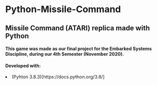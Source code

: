 # Python-Missile-Command

## Missile Command (ATARI) replica made with Python

#### This game was made as our final project for the Embarked Systems Discipline, during our 4th Semester (November 2020).
#### Developed with:
<li>(Pyhton 3.8.3)[https://docs.python.org/3.8/]</li>
